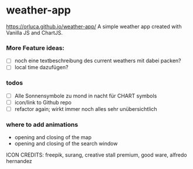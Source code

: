 # weather-app

https://orluca.github.io/weather-app/
A simple weather app created with Vanilla JS and ChartJS.

### More Feature ideas:

- [ ] noch eine textbeschreibung des current weathers mit dabei packen?
- [ ] local time dazufügen?

### todos

- [ ] Alle Sonnensymbole zu mond in nacht für CHART symbols
- [ ] icon/link to Github repo
- [ ] refactor again; wirkt immer noch alles sehr unübersichtlich

### where to add animations

- opening and closing of the map
- opening and closing of the search window

ICON CREDITS: freepik, surang, creative stall premium, good ware, alfredo hernandez
